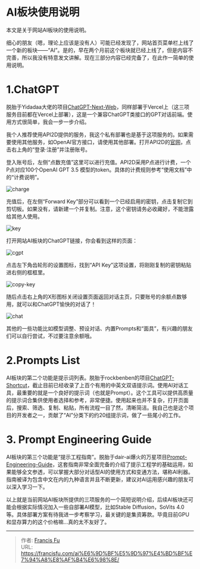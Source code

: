 # AI板块使用说明


本文是关于网站AI板块的使用说明。

<!--more-->

细心的朋友（嗯，理论上应该是没有人）可能已经发现了，网站首页菜单栏上线了一个新的板块——“AI”。是的，早在两个月前这个板块就已经上线了，但是内容不完善，所以我没有特意发文讲解。现在三部分内容已经完备了，在此作一简单的使用说明。

# 1.ChatGPT

脱胎于Yidadaa大佬的项目[ChatGPT-Next-Web](https://github.com/Yidadaa/ChatGPT-Next-Web)，同样部署于Vercel上（这三项服务目前都在Vercel上部署），这是一个兼容ChatGPT类接口的GPT对话前端。使用方式很简单，我会一步一步介绍。

我个人推荐使用API2D提供的服务，我这个私有部署也是基于这项服务的。如果需要使用其他服务，如OpenAI官方接口，请使用其他部署。打开API2D的[官网](https://api2d.com/)，点击右上角的“登录·注册”并注册账号。

登入账号后，左侧“点数充值”这里可以进行充值。API2D采用P点进行计费，一个P点对应100个OpenAI GPT 3.5 模型的token。具体的计费规则参考“使用文档”中的“计费说明”。

![charge](/images/AI板块使用说明/充值.png)

充值后，在左侧“Forward Key”部分可以看到一个已经启用的密钥，点击复制它到剪切板。如果没有，请新建一个并复制。注意，这个密钥请务必收藏好，不能泄露给其他人使用。

![key](/images/AI板块使用说明/密钥.png)

打开网站AI板块的ChatGPT链接，你会看到这样的页面：

![cgpt](/images/AI板块使用说明/主页.png)

点击左下角齿轮形的设置图标，找到“API Key”这项设置，将刚刚复制的密钥粘贴进右侧的框框里。

![copy-key](/images/AI板块使用说明/粘贴密钥.png)

随后点击右上角的X形图标关闭设置页面返回对话主页，只要账号的余额点数够用，就可以和ChatGPT愉快的对话了！

![chat](/images/AI板块使用说明/对话.png)

其他的一些功能比如模型调整、预设对话、内置Prompts和“面具”，有兴趣的朋友们可以自行尝试，不过要注意余额哦。

# 2.Prompts List

AI板块的第二个功能是提示词列表。脱胎于rockbenben的项目[ChatGPT-Shortcut](https://github.com/rockbenben/ChatGPT-Shortcut)，截止目前已经收录了上百个有用的中英文双语提示词。使用AI对话工具，最重要的就是一个良好的提示词（也就是Prompt）。这个工具可以提供高质量的提示词合集供使用者选择和参考，非常便捷。使用起来也并不复杂，打开页面后，搜索、筛选、复制、粘贴，所有流程一目了然，清晰简洁。我自己也是这个项目的开发者之一，贡献了“AI”分类下的约20组提示词，做了一些尾小的工作。

# 3. Prompt Engineering Guide

AI板块的第三个功能是“提示工程指南”。脱胎于dair-ai爆火的万星项目[Prompt-Engineering-Guide](https://github.com/dair-ai/Prompt-Engineering-Guide)，这套指南非常全面完备的介绍了提示工程学的基础运用，如果能够全文参透，可以掌握大部分对话型AI的使用方式和变通方法，堪称AI利器。指南被译为包含中文在内的九种语言并且不断更新，建议对AI运用感兴趣的朋友可以深入学习一下。

以上就是当前网站AI板块所提供的三项服务的一个简短说明介绍，后续AI板块还可能会根据实际情况加入一些自部署AI模型，比如Stable Diffusion，SoVits 4.0等。具体部署方案有待我进一步考察学习，最关键的是集资筹款。毕竟目前GPU和显存算力的这个价格嘛...真的太不友好了。

---

> 作者: [Francis Fu](https://francisfu.com/)  
> URL: https://francisfu.com/ai%E6%9D%BF%E5%9D%97%E4%BD%BF%E7%94%A8%E8%AF%B4%E6%98%8E/  

